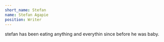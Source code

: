 ```yaml
---
short_name: Stefan
name: Stefan Agapie
position: Writer
---
```

stefan has been eating anything and everythin since before he was baby.
